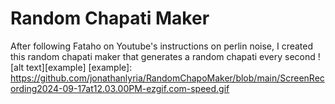 # Random Chapati Maker 

After following Fataho on Youtube's instructions on perlin noise, I created this random chapati maker that generates a random chapati every second
![alt text][example]
[example]: https://github.com/jonathanlyria/RandomChapoMaker/blob/main/ScreenRecording2024-09-17at12.03.00PM-ezgif.com-speed.gif
